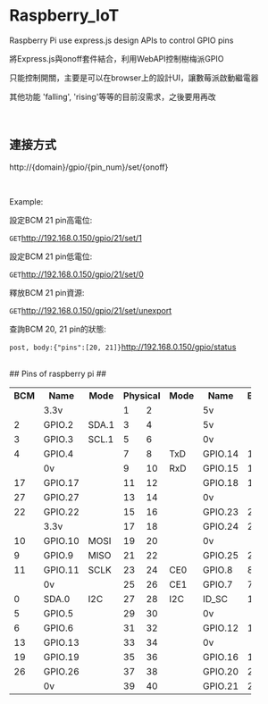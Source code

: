 # Raspberry_IoT

Raspberry Pi use express.js design APIs to control GPIO pins

將Express.js與onoff套件結合，利用WebAPI控制樹梅派GPIO

只能控制開關，主要是可以在browser上的設計UI，讓數莓派啟動繼電器

其他功能 'falling', 'rising'等等的目前沒需求，之後要用再改

</br>

## 連接方式 ##

http://{domain}/gpio/{pin_num}/set/{onoff}

</br>
  
Example:

設定BCM 21 pin高電位:

`GET`http://192.168.0.150/gpio/21/set/1
  
設定BCM 21 pin低電位:

`GET`http://192.168.0.150/gpio/21/set/0
 
釋放BCM 21 pin資源:

`GET`http://192.168.0.150/gpio/21/set/unexport 
  
查詢BCM 20, 21 pin的狀態:

`post, body:{"pins":[20, 21]}`http://192.168.0.150/gpio/status

</br>
## Pins of raspberry pi ##
<table class="tg" style="undefined;table-layout: fixed; width: 433px">
<colgroup>
<col style="width: 43px">
<col style="width: 66px">
<col style="width: 60px">
<col style="width: 49px">
<col style="width: 50px">
<col style="width: 56px">
<col style="width: 66px">
<col style="width: 43px">
</colgroup>
  <tr>
    <th class="tg-amwm">BCM</th>
    <th class="tg-amwm">Name</th>
    <th class="tg-amwm">Mode</th>
    <th class="tg-amwm" colspan="2">Physical</th>
    <th class="tg-amwm">Mode</th>
    <th class="tg-amwm">Name</th>
    <th class="tg-amwm">BCM</th>
  </tr>
  <tr>
    <td class="tg-cmwg"></td>
    <td class="tg-cmwg">3.3v</td>
    <td class="tg-cmwg"></td>
    <td class="tg-7geq">1</td>
    <td class="tg-7geq">2</td>
    <td class="tg-3oug"></td>
    <td class="tg-3oug">5v</td>
    <td class="tg-3oug"></td>
  </tr>
  <tr>
    <td class="tg-baqh">2</td>
    <td class="tg-baqh">GPIO.2</td>
    <td class="tg-baqh">SDA.1</td>
    <td class="tg-7geq">3</td>
    <td class="tg-7geq">4</td>
    <td class="tg-3oug"></td>
    <td class="tg-3oug">5v</td>
    <td class="tg-3oug"></td>
  </tr>
  <tr>
    <td class="tg-baqh">3</td>
    <td class="tg-baqh">GPIO.3</td>
    <td class="tg-baqh">SCL.1</td>
    <td class="tg-7geq">5</td>
    <td class="tg-7geq">6</td>
    <td class="tg-6qw1"></td>
    <td class="tg-6qw1">0v</td>
    <td class="tg-6qw1"></td>
  </tr>
  <tr>
    <td class="tg-baqh">4</td>
    <td class="tg-baqh">GPIO.4</td>
    <td class="tg-baqh"></td>
    <td class="tg-7geq">7</td>
    <td class="tg-7geq">8</td>
    <td class="tg-baqh">TxD</td>
    <td class="tg-baqh">GPIO.14</td>
    <td class="tg-baqh">14</td>
  </tr>
  <tr>
    <td class="tg-6qw1"></td>
    <td class="tg-6qw1">0v</td>
    <td class="tg-6qw1"></td>
    <td class="tg-7geq">9</td>
    <td class="tg-7geq">10</td>
    <td class="tg-baqh">RxD</td>
    <td class="tg-baqh">GPIO.15</td>
    <td class="tg-baqh">15</td>
  </tr>
  <tr>
    <td class="tg-baqh">17</td>
    <td class="tg-baqh">GPIO.17</td>
    <td class="tg-baqh"></td>
    <td class="tg-7geq">11</td>
    <td class="tg-7geq">12</td>
    <td class="tg-baqh"></td>
    <td class="tg-baqh">GPIO.18</td>
    <td class="tg-baqh">18</td>
  </tr>
  <tr>
    <td class="tg-baqh">27</td>
    <td class="tg-baqh">GPIO.27</td>
    <td class="tg-baqh"></td>
    <td class="tg-7geq">13</td>
    <td class="tg-7geq">14</td>
    <td class="tg-6qw1"></td>
    <td class="tg-6qw1">0v</td>
    <td class="tg-6qw1"></td>
  </tr>
  <tr>
    <td class="tg-baqh">22</td>
    <td class="tg-baqh">GPIO.22</td>
    <td class="tg-baqh"></td>
    <td class="tg-7geq">15</td>
    <td class="tg-7geq">16</td>
    <td class="tg-baqh"></td>
    <td class="tg-baqh">GPIO.23</td>
    <td class="tg-baqh">23</td>
  </tr>
  <tr>
    <td class="tg-cmwg"></td>
    <td class="tg-cmwg">3.3v</td>
    <td class="tg-cmwg"></td>
    <td class="tg-7geq">17</td>
    <td class="tg-7geq">18</td>
    <td class="tg-baqh"></td>
    <td class="tg-baqh">GPIO.24</td>
    <td class="tg-baqh">24</td>
  </tr>
  <tr>
    <td class="tg-baqh">10</td>
    <td class="tg-baqh">GPIO.10</td>
    <td class="tg-baqh">MOSI</td>
    <td class="tg-7geq">19</td>
    <td class="tg-7geq">20</td>
    <td class="tg-6qw1"></td>
    <td class="tg-6qw1">0v</td>
    <td class="tg-6qw1"></td>
  </tr>
  <tr>
    <td class="tg-baqh">9</td>
    <td class="tg-baqh">GPIO.9</td>
    <td class="tg-baqh">MISO</td>
    <td class="tg-7geq">21</td>
    <td class="tg-7geq">22</td>
    <td class="tg-baqh"></td>
    <td class="tg-baqh">GPIO.25</td>
    <td class="tg-baqh">25</td>
  </tr>
  <tr>
    <td class="tg-baqh">11</td>
    <td class="tg-baqh">GPIO.11</td>
    <td class="tg-baqh">SCLK</td>
    <td class="tg-7geq">23</td>
    <td class="tg-7geq">24</td>
    <td class="tg-baqh">CE0</td>
    <td class="tg-baqh">GPIO.8</td>
    <td class="tg-baqh">8</td>
  </tr>
  <tr>
    <td class="tg-6qw1"></td>
    <td class="tg-6qw1">0v</td>
    <td class="tg-6qw1"></td>
    <td class="tg-7geq">25</td>
    <td class="tg-7geq">26</td>
    <td class="tg-baqh">CE1</td>
    <td class="tg-baqh">GPIO.7</td>
    <td class="tg-baqh">7</td>
  </tr>
  <tr>
    <td class="tg-baqh">0</td>
    <td class="tg-baqh">SDA.0</td>
    <td class="tg-baqh">I2C</td>
    <td class="tg-7geq">27</td>
    <td class="tg-7geq">28</td>
    <td class="tg-baqh">I2C</td>
    <td class="tg-baqh">ID_SC</td>
    <td class="tg-baqh">1</td>
  </tr>
  <tr>
    <td class="tg-baqh">5</td>
    <td class="tg-baqh">GPIO.5</td>
    <td class="tg-baqh"></td>
    <td class="tg-7geq">29</td>
    <td class="tg-7geq">30</td>
    <td class="tg-6qw1"></td>
    <td class="tg-6qw1">0v</td>
    <td class="tg-6qw1"></td>
  </tr>
  <tr>
    <td class="tg-baqh">6</td>
    <td class="tg-baqh">GPIO.6</td>
    <td class="tg-baqh"></td>
    <td class="tg-7geq">31</td>
    <td class="tg-7geq">32</td>
    <td class="tg-baqh"></td>
    <td class="tg-baqh">GPIO.12</td>
    <td class="tg-baqh">12</td>
  </tr>
  <tr>
    <td class="tg-baqh">13</td>
    <td class="tg-baqh">GPIO.13</td>
    <td class="tg-baqh"></td>
    <td class="tg-7geq">33</td>
    <td class="tg-7geq">34</td>
    <td class="tg-6qw1"></td>
    <td class="tg-6qw1">0v</td>
    <td class="tg-6qw1"></td>
  </tr>
  <tr>
    <td class="tg-baqh">19</td>
    <td class="tg-baqh">GPIO.19</td>
    <td class="tg-baqh"></td>
    <td class="tg-7geq">35</td>
    <td class="tg-7geq">36</td>
    <td class="tg-baqh"></td>
    <td class="tg-baqh">GPIO.16</td>
    <td class="tg-baqh">16</td>
  </tr>
  <tr>
    <td class="tg-baqh">26</td>
    <td class="tg-baqh">GPIO.26</td>
    <td class="tg-baqh"></td>
    <td class="tg-7geq">37</td>
    <td class="tg-7geq">38</td>
    <td class="tg-baqh"></td>
    <td class="tg-baqh">GPIO.20</td>
    <td class="tg-baqh">20</td>
  </tr>
  <tr>
    <td class="tg-6qw1"></td>
    <td class="tg-6qw1">0v</td>
    <td class="tg-6qw1"></td>
    <td class="tg-7geq">39</td>
    <td class="tg-7geq">40</td>
    <td class="tg-baqh"></td>
    <td class="tg-baqh">GPIO.21</td>
    <td class="tg-baqh">21</td>
  </tr>
</table>
